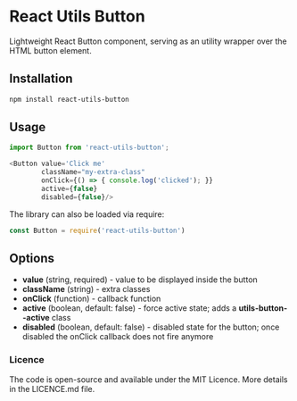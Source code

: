 # React Utils Button
Lightweight React Button component, serving as an utility wrapper over the HTML button element.

## Installation

```sh
npm install react-utils-button
```

## Usage

```javascript
import Button from 'react-utils-button';

<Button value='Click me'
		className="my-extra-class"
		onClick={() => { console.log('clicked'); }}
		active={false}
		disabled={false}/>
```

The library can also be loaded via require: 

```javascript
const Button = require('react-utils-button')
```

## Options
- **value** (string, required) - value to be displayed inside the button
- **className** (string) - extra classes
- **onClick** (function) - callback function
- **active** (boolean, default: false) - force active state; adds a **utils-button--active** class
- **disabled** (boolean, default: false) - disabled state for the button; once disabled the onClick callback does not fire anymore

### Licence
The code is open-source and available under the MIT Licence. More details in the LICENCE.md file.
